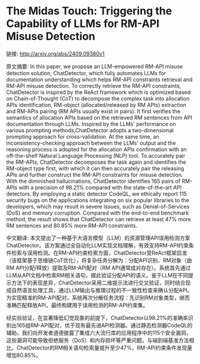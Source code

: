 # The Midas Touch: Triggering the Capability of LLMs for RM-API Misuse Detection

链接: http://arxiv.org/abs/2409.09380v1

原文摘要:
In this paper, we propose an LLM-empowered RM-API misuse detection solution,
ChatDetector, which fully automates LLMs for documentation understanding which
helps RM-API constraints retrieval and RM-API misuse detection. To correctly
retrieve the RM-API constraints, ChatDetector is inspired by the ReAct
framework which is optimized based on Chain-of-Thought (CoT) to decompose the
complex task into allocation APIs identification, RM-object (allocated/released
by RM APIs) extraction and RM-APIs pairing (RM APIs usually exist in pairs). It
first verifies the semantics of allocation APIs based on the retrieved RM
sentences from API documentation through LLMs. Inspired by the LLMs'
performance on various prompting methods,ChatDetector adopts a two-dimensional
prompting approach for cross-validation. At the same time, an
inconsistency-checking approach between the LLMs' output and the reasoning
process is adopted for the allocation APIs confirmation with an off-the-shelf
Natural Language Processing (NLP) tool. To accurately pair the RM-APIs,
ChatDetector decomposes the task again and identifies the RM-object type first,
with which it can then accurately pair the releasing APIs and further construct
the RM-API constraints for misuse detection. With the diminished
hallucinations, ChatDetector identifies 165 pairs of RM-APIs with a precision
of 98.21% compared with the state-of-the-art API detectors. By employing a
static detector CodeQL, we ethically report 115 security bugs on the
applications integrating on six popular libraries to the developers, which may
result in severe issues, such as Denial-of-Services (DoS) and memory
corruption. Compared with the end-to-end benchmark method, the result shows
that ChatDetector can retrieve at least 47% more RM sentences and 80.85% more
RM-API constraints.

中文翻译:
本文提出了一种基于大语言模型（LLM）的资源管理API误用检测方案ChatDetector。该方案通过全自动化LLM实现文档理解，有效支持RM-API约束条件检索与误用检测。在RM-API约束检索方面，ChatDetector受ReAct框架启发（该框架基于思维链CoT优化），将复杂任务分解为：分配API识别、RM对象（由RM API分配/释放）提取及RM-API配对（RM API通常成对存在）。系统首先通过LLM从API文档中检索RM相关语句，据此验证分配API的语义。鉴于LLM在不同提示方法下的表现差异，ChatDetector采用二维提示法进行交叉验证，同时结合现成自然语言处理工具，通过LLM输出与推理过程的不一致性检查来确认分配API。为实现精准的RM-API配对，系统再次分解任务流程：先识别RM对象类型，继而准确匹配释放API，最终构建用于误用检测的RM-API约束集。

经实验验证，在显著降低幻觉现象的前提下，ChatDetector以98.21%的准确率识别出165组RM-API配对，优于现有最先进API检测器。通过静态检测器CodeQL的辅助，我们向开发者道德披露了集成六大流行库的应用程序中的115个安全漏洞，这些漏洞可能导致拒绝服务（DoS）和内存损坏等严重问题。与端到端基准方法相比，ChatDetector的RM相关语句检索量提升至少47%，RM-API约束条件发现量增加80.85%。
